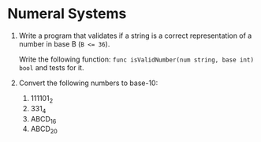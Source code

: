 # Numeral Systems

1. Write a program that validates if a string is a correct representation of a number in base B (`B <= 36`).

   Write the following function: `func isValidNumber(num string, base int) bool` and tests for it.
   
2. Convert the following numbers to base-10:

   1. 111101<sub>2</sub>
   2. 331<sub>4</sub>
   3. ABCD<sub>16</sub>
   4. ABCD<sub>20</sub>
